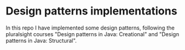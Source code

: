 # Design patterns implementations
In this repo I have implemented some design patterns, following the pluralsight courses "Design patterns in Java: Creational" and "Design patterns in Java: Structural".
